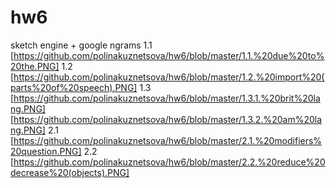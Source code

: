 # hw6
sketch engine + google ngrams
1.1 [https://github.com/polinakuznetsova/hw6/blob/master/1.1.%20due%20to%20the.PNG]
1.2 [https://github.com/polinakuznetsova/hw6/blob/master/1.2.%20import%20(parts%20of%20speech).PNG]
1.3 [https://github.com/polinakuznetsova/hw6/blob/master/1.3.1.%20brit%20lang.PNG]
    [https://github.com/polinakuznetsova/hw6/blob/master/1.3.2.%20am%20lang.PNG]
2.1 [https://github.com/polinakuznetsova/hw6/blob/master/2.1.%20modifiers%20question.PNG]
2.2 [https://github.com/polinakuznetsova/hw6/blob/master/2.2.%20reduce%20decrease%20(objects).PNG]
